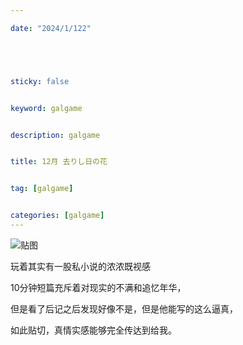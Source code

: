 ```yaml
---

date: "2024/1/122"





sticky: false


keyword: galgame


description: galgame


title: 12月 去りし日の花


tag: [galgame]


categories: [galgame]
---
```

![贴图](https://cdn.donmai.us/sample/ff/c0/__gotoh_hitori_bocchi_the_rock_drawn_by_kanaria_hisagi__sample-ffc0c541e73080fd7dca5ec7c23e62e4.jpg)

玩着其实有一股私小说的浓浓既视感

10分钟短篇充斥着对现实的不满和追忆年华，

但是看了后记之后发现好像不是，但是他能写的这么逼真，

如此贴切，真情实感能够完全传达到给我。